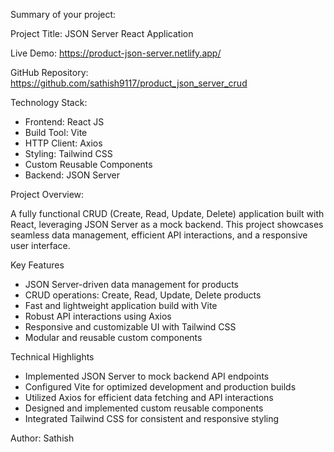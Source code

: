 Summary of your project:

Project Title: JSON Server React Application

Live Demo: https://product-json-server.netlify.app/

GitHub Repository: https://github.com/sathish9117/product_json_server_crud

Technology Stack:

- Frontend: React JS
- Build Tool: Vite
- HTTP Client: Axios
- Styling: Tailwind CSS
- Custom Reusable Components
- Backend: JSON Server

Project Overview:

A fully functional CRUD (Create, Read, Update, Delete) application built with React, leveraging JSON Server as a mock backend. This project showcases seamless data management, efficient API interactions, and a responsive user interface.

Key Features

- JSON Server-driven data management for products
- CRUD operations: Create, Read, Update, Delete products
- Fast and lightweight application build with Vite
- Robust API interactions using Axios
- Responsive and customizable UI with Tailwind CSS
- Modular and reusable custom components

Technical Highlights

- Implemented JSON Server to mock backend API endpoints
- Configured Vite for optimized development and production builds
- Utilized Axios for efficient data fetching and API interactions
- Designed and implemented custom reusable components
- Integrated Tailwind CSS for consistent and responsive styling

Author: Sathish
